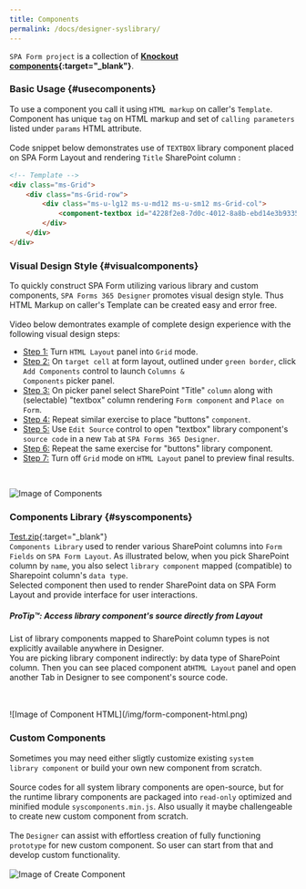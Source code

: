 ```yaml
---
title: Components
permalink: /docs/designer-syslibrary/
---
```

<code>SPA Form project</code> is a collection of <b>[Knockout components](http://knockoutjs.com/documentation/component-overview.html){:target="_blank"}</b>. 
<br/>
### Basic Usage {#usecomponents}
To use a component you call it using <code>HTML markup</code> on caller's <code>Template</code>. Component has unique <code>tag</code> on HTML markup and set of <code>calling parameters</code> listed under <code>params</code> HTML attribute. 
<br/>
<br/>
Code snippet below demonstrates use of <code>TEXTBOX</code> library component placed on SPA Form Layout and rendering <code>Title</code> SharePoint column : 
```html
<!-- Template -->
<div class="ms-Grid">
    <div class="ms-Grid-row">
        <div class="ms-u-lg12 ms-u-md12 ms-u-sm12 ms-Grid-col">
            <component-textbox id="4228f2e8-7d0c-4012-8a8b-ebd14e3b9335" params="'InternalName':'Title','Title':'Title','Description':'','MaxLength':255,'DefaultValue':null,'FieldTypeKind':2,'ReadOnlyField':false,'Required':true" class=""></component-textbox>
        </div>
    </div>
</div>
```
### Visual Design Style {#visualcomponents}
To quickly construct SPA Form utilizing various library and custom components, <code>SPA Forms 365 Designer</code> promotes visual design style. Thus HTML Markup on caller's Template can be created easy and error free.
<br/>
<br/>
Video below demontrates example of complete design experience with the following visual design steps:
* [Step 1:](#step1) Turn <code>HTML Layout</code> panel into <code>Grid</code> mode.  
* [Step 2:](#step2) On <code>target cell</code> at form layout, outlined under <code class="option">green border</code>, click <code>Add Components</code> control to launch <code>Columns & Components</code> picker panel.  
* [Step 3:](#step3) On picker panel select SharePoint "Title" <code>column</code> along with (selectable) "textbox" column rendering <code>Form component</code> and <code>Place on Form</code>. 
* [Step 4:](#step4) Repeat similar exercise to place "buttons" <code>component</code>.
* [Step 5:](#step5) Use <code>Edit Source</code> control to open "textbox" library component's <code>source code</code> in a new <code>Tab</code> at <code>SPA Forms 365 Designer</code>.
* [Step 6:](#step6) Repeat the same exercise for "buttons" library component.
* [Step 7:](#step7) Turn off <code>Grid</code> mode on <code>HTML Layout</code> panel to preview final results.
<br/>
 
![Image of Components](/img/form-components.gif)
<br/>
### Components Library {#syscomponents}
[Test.zip](https://github.com/spaforms365/addin/releases/download/test/test.zip){:target="_blank"}
<br/>
<code>Components Library</code> used to render various SharePoint columns into <code>Form Fields</code> on <code>SPA Form Layout</code>. As illustrated below, when you pick SharePoint column by <code>name</code>, you also select <code>library component</code> mapped (compatible) to Sharepoint column's <code>data type</code>.
<br/>
Selected component then used to render SharePoint data on SPA Form Layout and provide interface for user interactions. 
<div class="note">
  <h5>ProTip™: Access library component's source directly from Layout</h5>
  <p>
    List of library components mapped to SharePoint column types is not explicitly available anywhere in Designer.
    <br/>
    You are picking library component indirectly: by data type of SharePoint column. Then you can see placed component at<code>HTML Layout</code> panel and open another Tab in Designer to see component's source code. 
  </p>
</div>



<br/>
<br/> 
![Image of Component HTML](/img/form-component-html.png)


### Custom Components
Sometimes you may need either sligtly customize existing <code>system library component</code> or build your own new component from scratch. 
<br/>
<br/>
Source codes for all system library components are open-source, but for the runtime library components are packaged into <code>read-only</code> optimized and minified module <code>syscomponents.min.js</code>. Also usually it maybe challengeable to create new custom component from scratch.
<br/>
<br/>
The <code>Designer</code> can assist with effortless creation of fully functioning <code>prototype</code> for new custom component. So user can start from that and develop custom functionality.
<br/>
<br/>
![Image of Create Component](/img/createcomp.gif)

